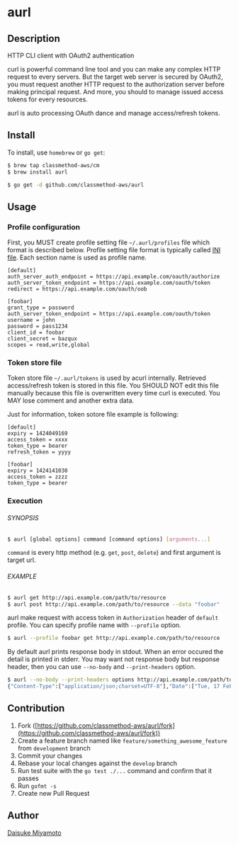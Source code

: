 aurl
====

## Description

HTTP CLI client with OAuth2 authentication

curl is powerful command line tool and you can make any complex HTTP request to every servers.  But the target web
server is secured by OAuth2, you must request another HTTP request to the authorization server before making
principal request.  And more, you should to manage issued access tokens for every resources.

aurl is auto processing OAuth dance and manage access/refresh tokens.

## Install

To install, use `homebrew` or `go get`:

```bash
$ brew tap classmethod-aws/cm
$ brew install aurl
```

```bash
$ go get -d github.com/classmethod-aws/aurl
```

## Usage

### Profile configuration

First, you MUST create profile setting file `~/.aurl/profiles` file which format is described below.
Profile setting file format is typically called [INI file](http://en.wikipedia.org/wiki/INI_file).
Each section name is used as profile name.

```
[default]
auth_server_auth_endpoint = https://api.example.com/oauth/authorize
auth_server_token_endpoint = https://api.example.com/oauth/token
redirect = https://api.example.com/oauth/oob

[foobar]
grant_type = password
auth_server_token_endpoint = https://api.example.com/oauth/token
username = john
password = pass1234
client_id = foobar
client_secret = bazqux
scopes = read,write,global
```

### Token store file

Token store file `~/.aurl/tokens` is used by acurl internally.  Retrieved access/refresh token is stored in this file.
You SHOULD NOT edit this file manually because this file is overwritten every time curl is executed.
You MAY lose comment and another extra data.

Just for information, token sotore file example is following:

```
[default]
expiry = 1424049169
access_token = xxxx
token_type = bearer
refresh_token = yyyy

[foobar]
expiry = 1424141030
access_token = zzzz
token_type = bearer
```

### Execution

###### SYNOPSIS

```bash
$ aurl [global options] command [command options] [arguments...]
```

`command` is every http method (e.g. `get`, `post`, `delete`) and first argument is target url.

###### EXAMPLE

```bash
$ aurl get http://api.example.com/path/to/resource
$ aurl post http://api.example.com/path/to/resource --data "foobar"
```

aurl make request with access token in `Authorization` header of `default` profile.
You can specify profile name with `--profile` option.

```bash
$ aurl --profile foobar get http://api.example.com/path/to/resource
```

By default aurl prints response body in stdout.  When an error occured the detail is printed in stderr.
You may want not response body but response header, then you can use `--no-body` and `--print-headers` option.

```bash
$ aurl --no-body --print-headers options http://api.example.com/path/to/resource
{"Content-Type":["application/json;charset=UTF-8"],"Date":["Tue, 17 Feb 2015 08:16:41 GMT"],"Server":["nginx/1.6.2"], "...": "..."}
```

## Contribution

1. Fork ([https://github.com/classmethod-aws/aurl/fork](https://github.com/classmethod-aws/aurl/fork))
1. Create a feature branch named like `feature/something_awesome_feature` from `development` branch
1. Commit your changes
1. Rebase your local changes against the `develop` branch
1. Run test suite with the `go test ./...` command and confirm that it passes
1. Run `gofmt -s`
1. Create new Pull Request

## Author

[Daisuke Miyamoto](https://github.com/miyamoto-daisuke)